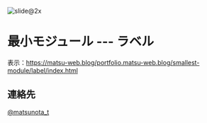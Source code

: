 ![slide@2x](https://github.com/user-attachments/assets/08f3f1ad-3eae-4fe2-ac36-a9964f647b22)


# 最小モジュール --- ラベル

表示：https://matsu-web.blog/portfolio.matsu-web.blog/smallest-module/label/index.html

## 連絡先
[@matsunota_t](https://twitter.com/matsunota_t)